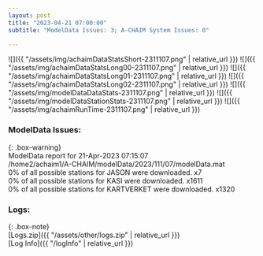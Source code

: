 ```yaml
---
layout: post
title: "2023-04-21 07:00:00"
subtitle: "ModelData Issues: 3; A-CHAIM System Issues: 0"

---
```


![]({{ "/assets/img/achaimDataStatsShort-2311107.png" | relative_url }})
![]({{ "/assets/img/achaimDataStatsLong00-2311107.png" | relative_url }})
![]({{ "/assets/img/achaimDataStatsLong01-2311107.png" | relative_url }})
![]({{ "/assets/img/achaimDataStatsLong02-2311107.png" | relative_url }})
![]({{ "/assets/img/modelDataDataStats-2311107.png" | relative_url }})
![]({{ "/assets/img/modelDataStationStats-2311107.png" | relative_url }})
![]({{ "/assets/img/achaimRunTime-2311107.png" | relative_url }})


### ModelData Issues:  
  
{: .box-warning}  
 ModelData report for 21-Apr-2023 07:15:07   
 /home2/achaim1/A-CHAIM/modelData/2023/111/07/modelData.mat   
 0% of all possible stations for JASON were downloaded. x7   
 0% of all possible stations for KASI were downloaded. x1611   
 0% of all possible stations for KARTVERKET were downloaded. x1320   
  


### Logs:  
  
{: .box-note}  
[Logs.zip]({{ "/assets/other/logs.zip" | relative_url }})  
[Log Info]({{ "/logInfo" | relative_url }})  
